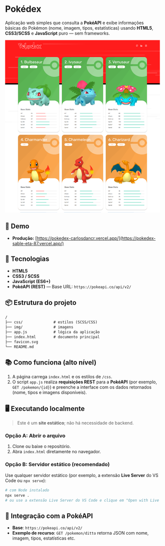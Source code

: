 # Pokédex

Aplicação web simples que consulta a **PokéAPI** e exibe informações básicas do Pokémon (nome, imagem, tipos, estatísticas) usando **HTML5**, **CSS3/SCSS** e **JavaScript** puro — sem frameworks.

![Pokédex](img/screenshot.png)

## 🚀 Demo

- **Produção:** [https://pokedex-carlosdancr.vercel.app/](https://pokedex-sable-eta-87.vercel.app/)

## 🧰 Tecnologias

- **HTML5**
- **CSS3 / SCSS**
- **JavaScript (ES6+)**
- **PokéAPI (REST)** — Base URL: `https://pokeapi.co/api/v2/`

## 📦 Estrutura do projeto

```
/
├── css/              # estilos (SCSS/CSS)
├── img/              # imagens
├── app.js            # lógica da aplicação
├── index.html        # documento principal
├── favicon.svg
└── README.md
```

## 📚 Como funciona (alto nível)

1. A página carrega `index.html` e os estilos de `/css`.  
2. O script `app.js` realiza **requisições REST** para a **PokéAPI** (por exemplo, `GET /pokemon/{id}`) e preenche a interface com os dados retornados (nome, tipos e imagens disponíveis).

## 🖥️ Executando localmente

> Este é um **site estático**; não há necessidade de backend.

### Opção A: Abrir o arquivo
1. Clone ou baixe o repositório.
2. Abra `index.html` diretamente no navegador.

### Opção B: Servidor estático (recomendado)
Use qualquer servidor estático (por exemplo, a extensão **Live Server** do VS Code ou `npx serve`):

```bash
# com Node instalado
npx serve .
# ou use a extensão Live Server do VS Code e clique em "Open with Live Server"
```

## 🔗 Integração com a PokéAPI

- **Base**: `https://pokeapi.co/api/v2/`  
- **Exemplo de recurso**: `GET /pokemon/ditto` retorna JSON com nome, imagem, tipos, estatísticas etc.
